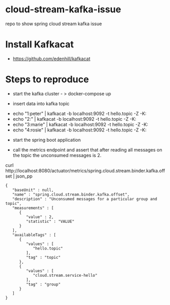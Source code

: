# cloud-stream-kafka-issue
repo to show spring cloud stream kafka issue


# Install Kafkacat
* https://github.com/edenhill/kafkacat

# Steps to reproduce

* start the kafka cluster - > docker-compose up

* insert data into kafka topic

 - echo "1:peter" | kafkacat -b localhost:9092 -t hello.topic -Z -K:
 - echo "2:" | kafkacat -b localhost:9092 -t hello.topic -Z -K:
 - echo "3:marie" | kafkacat -b localhost:9092 -t hello.topic -Z -K:
- echo "4:rosie" | kafkacat -b localhost:9092 -t hello.topic -Z -K:

* start the spring boot application 

* call the metrics endpoint and assert that after reading all messages on the topic the unconsumed messages is 2.

curl http://localhost:8080/actuator/metrics/spring.cloud.stream.binder.kafka.offset | json_pp

```
{
   "baseUnit" : null,
   "name" : "spring.cloud.stream.binder.kafka.offset",
   "description" : "Unconsumed messages for a particular group and topic",
   "measurements" : [
      {
         "value" : 2,
         "statistic" : "VALUE"
      }
   ],
   "availableTags" : [
      {
         "values" : [
            "hello.topic"
         ],
         "tag" : "topic"
      },
      {
         "values" : [
            "cloud.stream.service-hello"
         ],
         "tag" : "group"
      }
   ]
}
```

